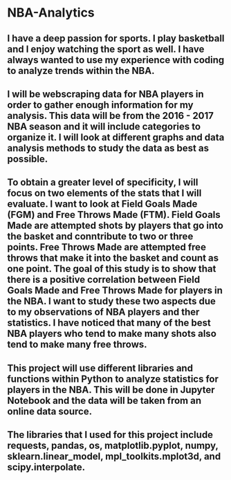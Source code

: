 # NBA-Analytics

## I have a deep passion for sports. I play basketball and I enjoy watching the sport as well. I have always wanted to use my experience with coding to analyze trends within the NBA.

## I will be webscraping data for NBA players in order to gather enough information for my analysis. This data will be from the 2016 - 2017 NBA season and it will include categories to organize it. I will look at different graphs and data analysis methods to study the data as best as possible.

## To obtain a greater level of specificity, I will focus on two elements of the stats that I will evaluate. I want to look at Field Goals Made (FGM) and Free Throws Made (FTM). Field Goals Made are attempted shots by players that go into the basket and conntribute to two or three points. Free Throws Made are attempted free throws that make it into the basket and count as one point. The goal of this study is to show that there is a positive correlation between Field Goals Made and Free Throws Made for players in the NBA. I want to study these two aspects due to my observations of NBA players and ther statistics. I have noticed that many of the best NBA players who tend to make many shots also tend to make many free throws.

## This project will use different libraries and functions within Python to analyze statistics for players in the NBA. This will be done in Jupyter Notebook and the data will be taken from an online data source.

## The libraries that I used for this project include requests, pandas, os, matplotlib.pyplot, numpy, sklearn.linear_model, mpl_toolkits.mplot3d, and scipy.interpolate.
